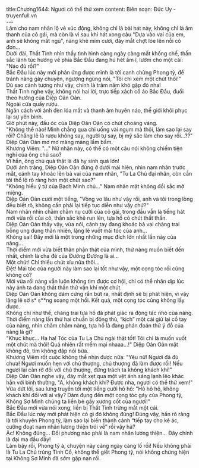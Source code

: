 title:Chương1644: Ngươi có thể thử xem
content:
Biên soạn: Đức Uy - truyenfull.vn<br>---<br>Làm cho nam nhân lộ vẻ xúc động, không chỉ là bài hát này, không chỉ là âm thanh của cô gái, mà còn là vì sau khi hát xong câu "Dựa vào vai của em, anh sẽ không mất ngủ", nàng khẽ mỉm cười, đáy mắt chợt lóe lên nỗi cô đơn...<br>Dưới đài, Thất Tinh nhìn thấy tình hình càng ngày càng mất khống chế, thần sắc lãnh túc hướng về phía Bắc Đẩu đang hú hét ầm ĩ, lườm cho một cái: "Náo đủ rồi?"<br>Bắc Đẩu lúc này mới phản ứng được mình là tới canh chừng Phong tỷ, để tránh nàng gây chuyện, ngượng ngùng nói, "Tôi chỉ xem một chút thôi!"<br>Dù sao cảnh tượng như vậy, chính là trăm năm khó gặp đó nha!<br>Thất Tinh nghe vậy, không nói hai lời, trực tiếp xách cổ áo Bắc Đẩu, đuổi theo hướng của Diệp Oản Oản.<br>Ngoài cửa quầy rượu.<br>Ngăn cách với ánh đèn lóa mắt và thanh âm huyên náo, thế giới khôi phục lại sự yên bình.<br>Giờ phút này, đầu óc của Diệp Oản Oản có chút choáng váng.<br>"Không thể nào! Mình chẳng qua chỉ uống vài ngụm mà thôi, làm sao lại say rồi? Chẳng lẽ là rượu không say, người tự say, bị mỹ sắc làm cho say rồi...??" Diệp Oản Oản mơ mơ màng màng lẩm bẩm.<br>Khương Viêm: "..." Nữ nhân này, có thể có một câu nói không chiếm tiện nghi của ông chủ sao?<br>Vì hắn, ông chủ quả thật là đã hy sinh quá lớn!<br>Dưới ánh trăng, Diệp Oản Oản đứng ở dưới mái hiên, nhìn nam nhân trước mắt, cánh tay khoác lên bả vai của nam nhân, "Tu La Chủ đại nhân, còn cần tôi thổ lộ rõ ràng hơn một chút sao?"<br>"Không hiểu ý tứ của Bạch Minh chủ…" Nam nhân mặt không đổi sắc mở miệng.<br>Diệp Oản Oản cười một tiếng, "Vòng vo lâu như vậy rồi, anh và tôi trong lòng đều biết rõ, không cần phải lại tiếp tục diễn như vậy chứ?"<br>Nam nhân nhìn chằm chằm nụ cười của cô gái, trong đầu vẫn là tiếng hát mới vừa rồi của cô, thần sắc khẽ run lên, tựa hồ có chút thất thần.<br>Diệp Oản Oản thấy vậy, vừa nói, cánh tay đang khoác bả vai chàng trai bỗng ung dung thản nhiên, lặng lẽ vuốt mái tóc của anh…<br>Không sai! Đây mới là một trong những mục đích lớn nhất lần này của nàng...<br>Thời điểm mới vừa biết thân phận thật của mình, thứ nàng muốn biết đến nhất, chính là cha đẻ của Đường Đường là ai...<br>Một chút! Chỉ thiếu chút xíu nữa thôi…<br>Đệt! Mái tóc của người này làm sao lại tốt như vậy, một cọng tóc rối cũng không có?<br>Mới vừa rồi nàng vẫn luôn không tìm được cơ hội, chỉ có thể nhân dịp lúc này anh ta đang thất thần thử vận khí một chút.<br>Diệp Oản Oản không dám cứng rắn bứt ra, nhất định sẽ bị phát hiện, vì vậy lặng lẽ sờ s* s**ng soạng một hồi. Kết quả, một cọng tóc cũng không lấy được.<br>Không chỉ như thế, chàng trai tựa hồ đã phát giác ra động tác nhỏ của nàng. Thời điểm nàng lần thứ hai chuẩn bị động thủ, “kịch” một cái giữ lại cổ tay của nàng, nhìn chằm chằm nàng, tựa hồ là đang phán đoán thử ý đồ của nàng là gì?<br>"Khục khục... Ha ha! Tóc của Tu La Chủ ngài thật tốt! Tôi chỉ là muốn vuốt một chút mà thôi! Quả nhiên rất mềm mại nhaaa...!" Diệp Oản Oản mặt không đỏ, tim không đập nói bừa.<br>Khương Viêm rốt cuộc không thể nhịn được nữa: "Yêu nữ! Ngươi đã đủ chưa! Ngươi muốn hẹn với chủ thượng, chủ thượng đã làm được rồi! Nếu ngươi lại càn rỡ đối với chủ thượng, đừng trách ta không khách khí!"<br>Diệp Oản Oản nghe vậy, đáy mắt xẹt qua một vệt ánh sáng lạnh lẽo khác hẳn với bình thường, "A, không khách khí? Được nha, ngươi có thể thử xem!"<br>Vừa dứt lời, sau lưng truyền tới một tiếng cười hô hô: "Hô hô hô, không khách khí đối với ai vậy? Dám đụng đến một cọng tóc gáy của Phong tỷ, Không Sợ Minh chúng ta liền bẻ gãy xương cốt của ngươi!"<br>Bắc Đẩu mới vừa nói xong, liền bị Thất Tinh trừng mắt một cái.<br>Bắc Đẩu lúc này mới phát hiện có gì đó không đúng! Đúng vậy, hắn rõ ràng là tới khuyên Phong tỷ, làm sao lại biến thành cảnh “tiếp tay cho kẻ ác, cưỡng đoạt nam nhân lương thiện trói về” rồi vậy hả?<br>Ặc! Không đúng... Đối phương nào phải là nam nhân lương thiện... Đây chính là đại ma đầu đấy!<br>Làm bậy rồi, Phong tỷ à, chuyện này càng ngày càng lố rồi! Nếu không phải là Tu La Chủ trúng Tình Cổ, không thể giết Phong tỷ, nói không chừng hiện tại Không Sợ Minh đã sớm gặp nạn rồi.